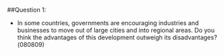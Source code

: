 \#\#Question 1:

* In some countries, governments are encouraging industries and businesses to move out of large cities and into regional areas. Do you think the advantages of this development outweigh its disadvantages?\(080809\)

